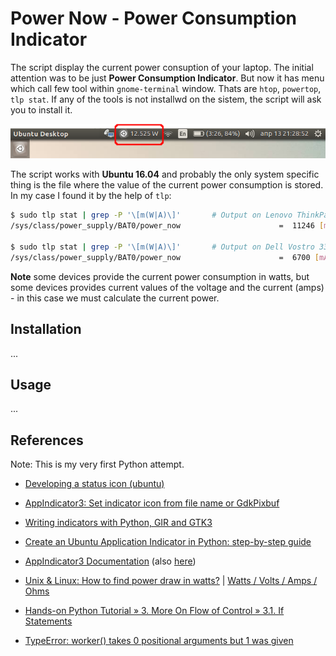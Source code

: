 # Power Now - Power Consumption Indicator

The script display the current power consuption of your laptop. The initial attention was to be just **Power Consumption Indicator**. But now it has menu which call few tool within `gnome-terminal` window. Thats are `htop`, `powertop`, `tlp stat`. If any of the tools is not installwd on the sistem, the script will ask you to install it.

![Examples of usages 1.](PowerNow.png)

The script works with **Ubuntu 16.04** and probably the only system specific thing is the file where the value of the current power consumption is stored. In my case I found it by the help of `tlp`:

```bash
$ sudo tlp stat | grep -P '\[m(W|A)\]'       # Output on Lenovo ThinkPad X230 Laptop-Tablet
/sys/class/power_supply/BAT0/power_now                      =  11246 [mW]

$ sudo tlp stat | grep -P '\[m(W|A)\]'       # Output on Dell Vostro 3350 Laptop
/sys/class/power_supply/BAT0/power_now                      =  6700 [mA]
````

**Note** some devices provide the current power consumption in watts, but some devices provides current values of the voltage and the current (amps) - in this case we must calculate the current power.

## Installation

...

## Usage

...

## References

Note: This is my very first Python attempt.

- [Developing a status icon (ubuntu)][1]
- [AppIndicator3: Set indicator icon from file name or GdkPixbuf][2]
- [Writing indicators with Python, GIR and GTK3][3]
- [Create an Ubuntu Application Indicator in Python: step-by-step guide][4]
- [AppIndicator3 Documentation][5] (also [here][6])
- [Unix & Linux: How to find power draw in watts?][7] | [Watts / Volts / Amps / Ohms][8]
- [Hands-on Python Tutorial » 3. More On Flow of Control » 3.1. If Statements][9]
- [TypeError: worker() takes 0 positional arguments but 1 was given][10]

  [1]: https://askubuntu.com/q/820842/566421
  [2]: https://askubuntu.com/q/770036/566421
  [3]: https://askubuntu.com/q/108035/566421
  [4]: http://candidtim.github.io/appindicator/2014/09/13/ubuntu-appindicator-step-by-step.html
  [5]: http://devdocs.baznga.org/appindicator301~0.1_api/
  [6]: https://lazka.github.io/pgi-docs/AppIndicator3-0.1/classes/Indicator.html#AppIndicator3.Indicator.set_label
  [7]: https://unix.stackexchange.com/questions/10418/how-to-find-power-draw-in-watts
  [8]: https://www.rapidtables.com/calc/electric/watt-volt-amp-calculator.html
  [9]: https://anh.cs.luc.edu/python/hands-on/3.1/handsonHtml/ifstatements.html
  [10]: https://stackoverflow.com/q/18884782/6543935